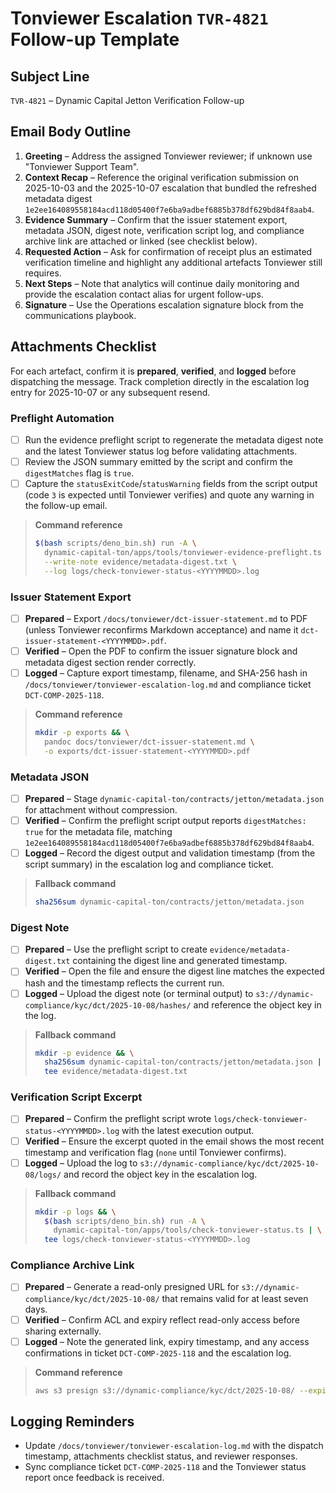 # Tonviewer Escalation `TVR-4821` Follow-up Template

## Subject Line

`TVR-4821` – Dynamic Capital Jetton Verification Follow-up

## Email Body Outline

1. **Greeting** – Address the assigned Tonviewer reviewer; if unknown use
   "Tonviewer Support Team".
2. **Context Recap** – Reference the original verification submission on
   2025-10-03 and the 2025-10-07 escalation that bundled the refreshed metadata
   digest `1e2ee164089558184acd118d05400f7e6ba9adbef6885b378df629bd84f8aab4`.
3. **Evidence Summary** – Confirm that the issuer statement export, metadata
   JSON, digest note, verification script log, and compliance archive link are
   attached or linked (see checklist below).
4. **Requested Action** – Ask for confirmation of receipt plus an estimated
   verification timeline and highlight any additional artefacts Tonviewer still
   requires.
5. **Next Steps** – Note that analytics will continue daily monitoring and
   provide the escalation contact alias for urgent follow-ups.
6. **Signature** – Use the Operations escalation signature block from the
   communications playbook.

## Attachments Checklist

For each artefact, confirm it is **prepared**, **verified**, and **logged**
before dispatching the message. Track completion directly in the escalation log
entry for 2025-10-07 or any subsequent resend.

### Preflight Automation

- [ ] Run the evidence preflight script to regenerate the metadata digest note
      and the latest Tonviewer status log before validating attachments.
- [ ] Review the JSON summary emitted by the script and confirm the
      `digestMatches` flag is `true`.
- [ ] Capture the `statusExitCode`/`statusWarning` fields from the script output
      (code `3` is expected until Tonviewer verifies) and quote any warning in
      the follow-up email.

> **Command reference**
>
> ```sh
> $(bash scripts/deno_bin.sh) run -A \
>   dynamic-capital-ton/apps/tools/tonviewer-evidence-preflight.ts \
>   --write-note evidence/metadata-digest.txt \
>   --log logs/check-tonviewer-status-<YYYYMMDD>.log
> ```

### Issuer Statement Export

- [ ] **Prepared** – Export `/docs/tonviewer/dct-issuer-statement.md` to PDF
      (unless Tonviewer reconfirms Markdown acceptance) and name it
      `dct-issuer-statement-<YYYYMMDD>.pdf`.
- [ ] **Verified** – Open the PDF to confirm the issuer signature block and
      metadata digest section render correctly.
- [ ] **Logged** – Capture export timestamp, filename, and SHA-256 hash in
      `/docs/tonviewer/tonviewer-escalation-log.md` and compliance ticket
      `DCT-COMP-2025-118`.

> **Command reference**
>
> ```sh
> mkdir -p exports && \
>   pandoc docs/tonviewer/dct-issuer-statement.md \
>   -o exports/dct-issuer-statement-<YYYYMMDD>.pdf
> ```

### Metadata JSON

- [ ] **Prepared** – Stage `dynamic-capital-ton/contracts/jetton/metadata.json`
      for attachment without compression.
- [ ] **Verified** – Confirm the preflight script output reports
      `digestMatches: true` for the metadata file, matching
      `1e2ee164089558184acd118d05400f7e6ba9adbef6885b378df629bd84f8aab4`.
- [ ] **Logged** – Record the digest output and validation timestamp (from the
      script summary) in the escalation log and compliance ticket.

> **Fallback command**
>
> ```sh
> sha256sum dynamic-capital-ton/contracts/jetton/metadata.json
> ```

### Digest Note

- [ ] **Prepared** – Use the preflight script to create
      `evidence/metadata-digest.txt` containing the digest line and generated
      timestamp.
- [ ] **Verified** – Open the file and ensure the digest line matches the
      expected hash and the timestamp reflects the current run.
- [ ] **Logged** – Upload the digest note (or terminal output) to
      `s3://dynamic-compliance/kyc/dct/2025-10-08/hashes/` and reference the
      object key in the log.

> **Fallback command**
>
> ```sh
> mkdir -p evidence && \
>   sha256sum dynamic-capital-ton/contracts/jetton/metadata.json | \
>   tee evidence/metadata-digest.txt
> ```

### Verification Script Excerpt

- [ ] **Prepared** – Confirm the preflight script wrote
      `logs/check-tonviewer-status-<YYYYMMDD>.log` with the latest execution
      output.
- [ ] **Verified** – Ensure the excerpt quoted in the email shows the most
      recent timestamp and verification flag (`none` until Tonviewer confirms).
- [ ] **Logged** – Upload the log to
      `s3://dynamic-compliance/kyc/dct/2025-10-08/logs/` and record the object
      key in the escalation log.

> **Fallback command**
>
> ```sh
> mkdir -p logs && \
>   $(bash scripts/deno_bin.sh) run -A \
>     dynamic-capital-ton/apps/tools/check-tonviewer-status.ts | \
>   tee logs/check-tonviewer-status-<YYYYMMDD>.log
> ```

### Compliance Archive Link

- [ ] **Prepared** – Generate a read-only presigned URL for
      `s3://dynamic-compliance/kyc/dct/2025-10-08/` that remains valid for at
      least seven days.
- [ ] **Verified** – Confirm ACL and expiry reflect read-only access before
      sharing externally.
- [ ] **Logged** – Note the generated link, expiry timestamp, and any access
      confirmations in ticket `DCT-COMP-2025-118` and the escalation log.

> **Command reference**
>
> ```sh
> aws s3 presign s3://dynamic-compliance/kyc/dct/2025-10-08/ --expires-in 604800
> ```

## Logging Reminders

- Update `/docs/tonviewer/tonviewer-escalation-log.md` with the dispatch
  timestamp, attachments checklist status, and reviewer responses.
- Sync compliance ticket `DCT-COMP-2025-118` and the Tonviewer status report
  once feedback is received.
